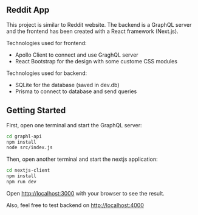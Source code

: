 ## Reddit App
This project is similar to Reddit website. The backend is a GraphQL server and the frontend has been created with a React framework (Next.js).

Technologies used for frontend:
- Apollo Client to connect and use GraghQL server
- React Bootstrap for the design with some custome CSS modules

Technologies used for backend:
- SQLite for the database (saved in dev.db)
- Prisma to connect to database and send queries

## Getting Started

First, open one terminal and start the GraphQL server:
```bash
cd graphl-api
npm install
node src/index.js
```
Then, open another terminal and start the nextjs application:
```bash
cd nextjs-client
npm install
npm run dev
```

Open [http://localhost:3000](http://localhost:3000) with your browser to see the result.

Also, feel free to test backend on [http://localhost:4000](http://localhost:4000)

